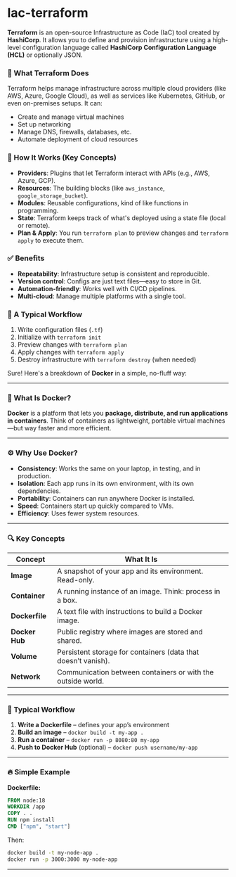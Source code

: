 # Iac-terraform

**Terraform** is an open-source Infrastructure as Code (IaC) tool created by **HashiCorp**. It allows you to define and provision infrastructure using a high-level configuration language called **HashiCorp Configuration Language (HCL)** or optionally JSON.

### 🔧 What Terraform Does
Terraform helps manage infrastructure across multiple cloud providers (like AWS, Azure, Google Cloud), as well as services like Kubernetes, GitHub, or even on-premises setups. It can:
- Create and manage virtual machines
- Set up networking
- Manage DNS, firewalls, databases, etc.
- Automate deployment of cloud resources

### 🧱 How It Works (Key Concepts)
- **Providers**: Plugins that let Terraform interact with APIs (e.g., AWS, Azure, GCP).
- **Resources**: The building blocks (like `aws_instance`, `google_storage_bucket`).
- **Modules**: Reusable configurations, kind of like functions in programming.
- **State**: Terraform keeps track of what's deployed using a state file (local or remote).
- **Plan & Apply**: You run `terraform plan` to preview changes and `terraform apply` to execute them.

### ✅ Benefits
- **Repeatability**: Infrastructure setup is consistent and reproducible.
- **Version control**: Configs are just text files—easy to store in Git.
- **Automation-friendly**: Works well with CI/CD pipelines.
- **Multi-cloud**: Manage multiple platforms with a single tool.

### 🔁 A Typical Workflow
1. Write configuration files (`.tf`)
2. Initialize with `terraform init`
3. Preview changes with `terraform plan`
4. Apply changes with `terraform apply`
5. Destroy infrastructure with `terraform destroy` (when needed)



Sure! Here's a breakdown of **Docker** in a simple, no-fluff way:

---

### 🐳 What Is Docker?

**Docker** is a platform that lets you **package, distribute, and run applications in containers**. Think of containers as lightweight, portable virtual machines—but way faster and more efficient.

---

### ⚙️ Why Use Docker?

- **Consistency**: Works the same on your laptop, in testing, and in production.
- **Isolation**: Each app runs in its own environment, with its own dependencies.
- **Portability**: Containers can run anywhere Docker is installed.
- **Speed**: Containers start up quickly compared to VMs.
- **Efficiency**: Uses fewer system resources.

---

### 🔍 Key Concepts

| Concept        | What It Is                                                  |
|----------------|-------------------------------------------------------------|
| **Image**      | A snapshot of your app and its environment. Read-only.      |
| **Container**  | A running instance of an image. Think: process in a box.    |
| **Dockerfile** | A text file with instructions to build a Docker image.      |
| **Docker Hub** | Public registry where images are stored and shared.         |
| **Volume**     | Persistent storage for containers (data that doesn’t vanish).|
| **Network**    | Communication between containers or with the outside world. |

---

### 🧱 Typical Workflow

1. **Write a Dockerfile** – defines your app’s environment
2. **Build an image** – `docker build -t my-app .`
3. **Run a container** – `docker run -p 8080:80 my-app`
4. **Push to Docker Hub** (optional) – `docker push username/my-app`

---

### 🔥 Simple Example

**Dockerfile:**
```Dockerfile
FROM node:18
WORKDIR /app
COPY . .
RUN npm install
CMD ["npm", "start"]
```

Then:
```bash
docker build -t my-node-app .
docker run -p 3000:3000 my-node-app
```

---

